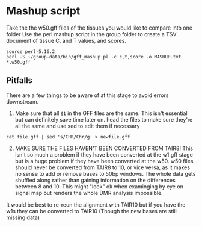 # Mashup script

Take the the w50.gff files of the tissues you would like to compare into one folder
Use the perl mashup script in the group folder to create a TSV document of tissue C, and T values, and scores.

```
source perl-5.16.2 
perl -S ~/group-data/bin/gff_mashup.pl -c c,t,score -o MASHUP.txt *.w50.gff
```

## Pitfalls
There are a few things to be aware of at this stage to avoid errors downstream.
1. Make sure that all `$1` in the GFF files are the same. This isn't essential but can definitely save time later on.
head the files to make sure they're all the same and use sed to edit them if necessary

```
cat file.gff | sed 's/CHR/Chr/g' > newfile.gff
```

2. MAKE SURE THE FILES HAVEN'T BEEN CONVERTED FROM TAIR8! 
This isn't so much a problem if they have been converted at the w1.gff stage but is a huge problem if they have been converted at the w50.
w50 files should never be converted from TAIR8 to 10, or vice versa, as it makes no sense to add or remove bases to 50bp windows.
The whole data gets shuffled along rather than gaining information on the differences between 8 and 10.
This might "look" ok when examinging by eye on signal map but renders the whole DMR analysis impossible.

It would be best to re-reun the alignment with TAIR10 but if you have the w1s they can be converted to TAIR10 (Though the new bases are still missing data)
